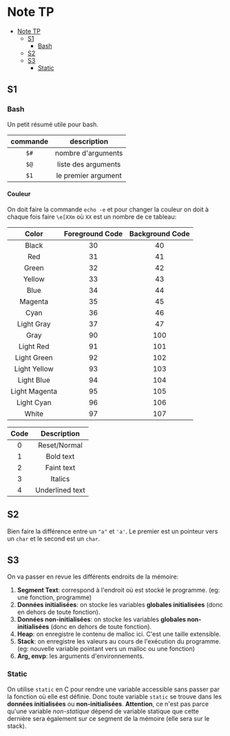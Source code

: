 # Note TP

- [Note TP](#note-tp)
  - [S1](#s1)
    - [Bash](#bash)
  - [S2](#s2)
  - [S3](#s3)
    - [Static](#static)


## S1

### Bash

Un petit résumé utile pour bash.

| commande |     description     |
| :------: | :-----------------: |
|   `$#`   | nombre d'arguments  |
|   `$@`   | liste des arguments |
|   `$1`   | le premier argument |


#### Couleur

On doit faire la commande `echo -e` et pour changer la couleur on doit à chaque fois faire `\e[XXm` où `XX` est un nombre de ce tableau:

|     Color     | Foreground Code | Background Code |
| :-----------: | :-------------: | :-------------: |
|     Black     |       30        |       40        |
|      Red      |       31        |       41        |
|     Green     |       32        |       42        |
|    Yellow     |       33        |       43        |
|     Blue      |       34        |       44        |
|    Magenta    |       35        |       45        |
|     Cyan      |       36        |       46        |
|  Light Gray   |       37        |       47        |
|     Gray      |       90        |       100       |
|   Light Red   |       91        |       101       |
|  Light Green  |       92        |       102       |
| Light Yellow  |       93        |       103       |
|  Light Blue   |       94        |       104       |
| Light Magenta |       95        |       105       |
|  Light Cyan   |       96        |       106       |
|     White     |       97        |       107       |


| Code  |   Description   |
| :---: | :-------------: |
|   0   |  Reset/Normal   |
|   1   |    Bold text    |
|   2   |   Faint text    |
|   3   |     Italics     |
|   4   | Underlined text |


## S2

Bien faire la différence entre un `"a"` et `'a'`. Le premier est un pointeur vers un `char` et le second est un `char`.

## S3

On va passer en revue les différents endroits de la mémoire:
1. **Segment Text**: correspond à l'endroit où est stocké le programme. (eg: une fonction, programme)
2. **Données initialisées**: on stocke les variables **globales initialisées**  (donc en dehors de toute fonction).
3. **Données non-initialisées**: on stocke les variables **globales non-initialisées**  (donc en dehors de toute fonction). 
4. **Heap**: on enregistre le contenu de malloc ici. C'est une taille extensible.
5. **Stack**: on enregistre les valeurs au cours de l'exécution du programme. (eg: nouvelle variable pointant vers un malloc ou une fonction)
6. **Arg, envp**: les arguments d'environnements.

### Static

On utilise ``static`` en C pour rendre une variable accessible sans passer par la fonction où elle est définie. Donc toute variable ``static`` se trouve dans les **données initialisées** ou **non-initialisées**. **Attention**, ce n'est pas parce qu'une variable *non-statique* dépend de variable statique que cette dernière sera également sur ce segment de la mémoire (elle sera sur le stack).